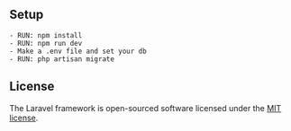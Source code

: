 
## Setup
    - RUN: npm install
    - RUN: npm run dev
    - Make a .env file and set your db
    - RUN: php artisan migrate



## License

The Laravel framework is open-sourced software licensed under the [MIT license](https://opensource.org/licenses/MIT).
